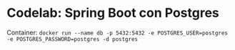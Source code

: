 # Codelab: Spring Boot con Postgres

Container: ``` docker run --name db -p 5432:5432 -e POSTGRES_USER=postgres -e POSTGRES_PASSWORD=postgres -d postgres ```
